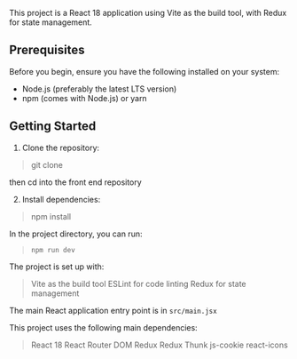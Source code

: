 This project is a React 18 application using Vite as the build tool, with Redux for state management.

## Prerequisites

Before you begin, ensure you have the following installed on your system:
- Node.js (preferably the latest LTS version)
- npm (comes with Node.js) or yarn

## Getting Started

1. Clone the repository:

>git clone <repository-url>

then cd into the front end repository

2. Install dependencies:

>npm install

In the project directory, you can run:

> `npm run dev`

The project is set up with:
> Vite as the build tool
> ESLint for code linting
> Redux for state management

The main React application entry point is in `src/main.jsx`

This project uses the following main dependencies:
> React 18
> React Router DOM
> Redux
> Redux Thunk
> js-cookie
> react-icons